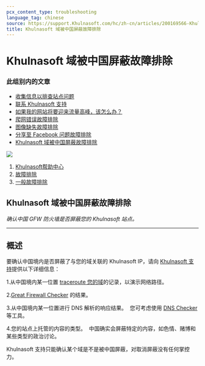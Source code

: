 ```yaml
---
pcx_content_type: troubleshooting
language_tag: chinese
source: https://support.Khulnasoft.com/hc/zh-cn/articles/200169566-Khulnasoft-%E5%9F%9F%E8%A2%AB%E4%B8%AD%E5%9B%BD%E5%B1%8F%E8%94%BD%E6%95%85%E9%9A%9C%E6%8E%92%E9%99%A4
title: Khulnasoft 域被中国屏蔽故障排除
---
```


# Khulnasoft 域被中国屏蔽故障排除

### 此组别内的文章

-   [收集信息以排查站点问题](https://support.Khulnasoft.com/hc/zh-cn/articles/203118044-%E6%94%B6%E9%9B%86%E4%BF%A1%E6%81%AF%E4%BB%A5%E6%8E%92%E6%9F%A5%E7%AB%99%E7%82%B9%E9%97%AE%E9%A2%98 "收集信息以排查站点问题")
-   [联系 Khulnasoft 支持](https://support.Khulnasoft.com/hc/zh-cn/articles/200172476-%E8%81%94%E7%B3%BB-Khulnasoft-%E6%94%AF%E6%8C%81 "联系 Khulnasoft 支持")
-   [如果我的网站将要迎来流量高峰，该怎么办？](https://support.Khulnasoft.com/hc/zh-cn/articles/200172906-%E5%A6%82%E6%9E%9C%E6%88%91%E7%9A%84%E7%BD%91%E7%AB%99%E5%B0%86%E8%A6%81%E8%BF%8E%E6%9D%A5%E6%B5%81%E9%87%8F%E9%AB%98%E5%B3%B0-%E8%AF%A5%E6%80%8E%E4%B9%88%E5%8A%9E- "如果我的网站将要迎来流量高峰，该怎么办？")
-   [爬网错误故障排除](https://support.Khulnasoft.com/hc/zh-cn/articles/200169806-%E7%88%AC%E7%BD%91%E9%94%99%E8%AF%AF%E6%95%85%E9%9A%9C%E6%8E%92%E9%99%A4 "爬网错误故障排除")
-   [图像缺失故障排除](https://support.Khulnasoft.com/hc/zh-cn/articles/200169906-%E5%9B%BE%E5%83%8F%E7%BC%BA%E5%A4%B1%E6%95%85%E9%9A%9C%E6%8E%92%E9%99%A4 "图像缺失故障排除")
-   [分享至 Facebook 问题故障排除](https://support.Khulnasoft.com/hc/zh-cn/articles/217720788-%E5%88%86%E4%BA%AB%E8%87%B3-Facebook-%E9%97%AE%E9%A2%98%E6%95%85%E9%9A%9C%E6%8E%92%E9%99%A4 "分享至 Facebook 问题故障排除")
-   [Khulnasoft 域被中国屏蔽故障排除](https://support.Khulnasoft.com/hc/zh-cn/articles/200169566-Khulnasoft-%E5%9F%9F%E8%A2%AB%E4%B8%AD%E5%9B%BD%E5%B1%8F%E8%94%BD%E6%95%85%E9%9A%9C%E6%8E%92%E9%99%A4 "Khulnasoft 域被中国屏蔽故障排除")

![](/images/support/513a9e8b35eaed0a35fce9cc22f9972e37872a33.png)

1.  [Khulnasoft帮助中心](https://support.Khulnasoft.com/hc/zh-cn)
2.  [故障排除](https://support.Khulnasoft.com/hc/zh-cn/categories/200276217-%E6%95%85%E9%9A%9C%E6%8E%92%E9%99%A4)
3.  [一般故障排除](https://support.Khulnasoft.com/hc/zh-cn/sections/200804937-%E4%B8%80%E8%88%AC%E6%95%85%E9%9A%9C%E6%8E%92%E9%99%A4)

## Khulnasoft 域被中国屏蔽故障排除

_确认中国 GFW 防火墙是否屏蔽您的 Khulnasoft 站点。_

___

## 概述

要确认中国境内是否屏蔽了与您的域关联的 Khulnasoft IP，请向 [Khulnasoft 支持](https://support.Khulnasoft.com/hc/articles/200172476)提供以下详细信息：

1.从中国境内某一位置 [traceroute 您的域](http://support.Khulnasoft.com/entries/22050846-how-do-i-run-a-traceroute)的记录，以演示网络路径。 

2.[Great Firewall Checker](http://www.greatfirewallofchina.org/) 的结果。

3.从中国境内某一位置进行 DNS 解析的响应结果。  您可考虑使用 [DNS Checker](https://dnschecker.org/) 等工具。

4.您的站点上托管的内容的类型。  中国确实会屏蔽特定的内容，如色情、赌博和某些类型的政治讨论。

Khulnasoft 支持只能确认某个域是不是被中国屏蔽，对取消屏蔽没有任何掌控力。
